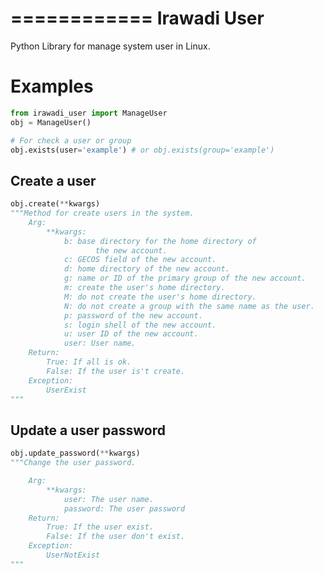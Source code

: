 ============
Irawadi User
============

Python Library for manage system user in Linux.

Examples
========

```python
from irawadi_user import ManageUser
obj = ManageUser()

# For check a user or group
obj.exists(user='example') # or obj.exists(group='example')
```

Create a user
-------------

```python
obj.create(**kwargs)
"""Method for create users in the system.
    Arg:
        **kwargs:
            b: base directory for the home directory of
                   the new account.
            c: GECOS field of the new account.
            d: home directory of the new account.
            g: name or ID of the primary group of the new account.
            m: create the user's home directory.
            M: do not create the user's home directory.
            N: do not create a group with the same name as the user.
            p: password of the new account.
            s: login shell of the new account.
            u: user ID of the new account.
            user: User name.
    Return:
        True: If all is ok.
        False: If the user is't create.
    Exception:
        UserExist
"""
```

Update a user password
-------------

```python
obj.update_password(**kwargs)
"""Change the user password.

    Arg:
        **kwargs:
            user: The user name.
            password: The user password
    Return:
        True: If the user exist.
        False: If the user don't exist.
    Exception:
        UserNotExist
"""
```

